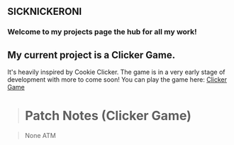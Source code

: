 ## SICKNICKERONI

### Welcome to my projects page the hub for all my work!

## My current project is a Clicker Game.
It's heavily inspired by Cookie Clicker.
The game is in a very early stage of development with more to come soon!
You can play the game here: [Clicker Game](https://sicknickeroni.github.io/clicker-game/)

> # Patch Notes (Clicker Game)

> None ATM